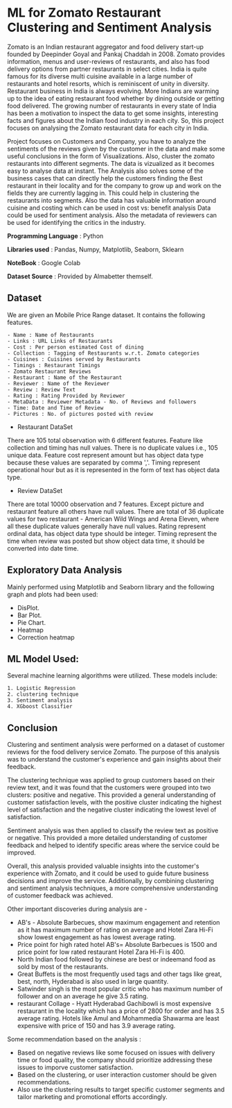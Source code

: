 # ML for Zomato Restaurant Clustering and Sentiment Analysis
  Zomato is an Indian restaurant aggregator and food delivery start-up founded by Deepinder Goyal and Pankaj Chaddah in 2008. Zomato provides information, menus and user-reviews of restaurants, and also has food delivery options from partner restaurants in select cities. India is quite famous for its diverse multi cuisine available in a large number of restaurants and hotel resorts, which is reminiscent of unity in diversity. Restaurant business in India is always evolving. More Indians are warming up to the idea of eating restaurant food whether by dining outside or getting food delivered. The growing number of restaurants in every state of India has been a motivation to inspect the data to get some insights, interesting facts and figures about the Indian food industry in each city. So, this project focuses on analysing the Zomato restaurant data for each city in India.

Project focuses on Customers and Company, you have to analyze the sentiments of the reviews given by the customer in the data and make some useful conclusions in the form of Visualizations. Also, cluster the zomato restaurants into different segments. The data is vizualized as it becomes easy to analyse data at instant. The Analysis also solves some of the business cases that can directly help the customers finding the Best restaurant in their locality and for the company to grow up and work on the fields they are currently lagging in. This could help in clustering the restaurants into segments. Also the data has valuable information around cuisine and costing which can be used in cost vs: benefit analysis Data could be used for sentiment analysis. Also the metadata of reviewers can be used for identifying the critics in the industry.

**Programming Language** : Python

**Libraries used** : Pandas, Numpy, Matplotlib, Seaborn, Sklearn

**NoteBook** : Google Colab

**Dataset Source** : Provided by Almabetter themself.
 
## Dataset 
We are given an Mobile Price Range dataset. It contains the following features.
```
- Name : Name of Restaurants
- Links : URL Links of Restaurants
- Cost : Per person estimated Cost of dining
- Collection : Tagging of Restaurants w.r.t. Zomato categories
- Cuisines : Cuisines served by Restaurants
- Timings : Restaurant Timings
- Zomato Restaurant Reviews
- Restaurant : Name of the Restaurant
- Reviewer : Name of the Reviewer
- Review : Review Text
- Rating : Rating Provided by Reviewer
- MetaData : Reviewer Metadata - No. of Reviews and followers
- Time: Date and Time of Review
- Pictures : No. of pictures posted with review
```

- Restaurant DataSet 

There are 105 total observation with 6 different features.
Feature like collection and timing has null values.
There is no duplicate values i.e., 105 unique data.
Feature cost represent amount but has object data type because these values are separated by comma ','.
Timing represent operational hour but as it is represented in the form of text has object data type.

- Review DataSet 

There are total 10000 observation and 7 features.
Except picture and restaurant feature all others have null values.
There are total of 36 duplicate values for two restaurant - American Wild Wings and Arena Eleven, where all these duplicate values generally have null values.
Rating represent ordinal data, has object data type should be integer.
Timing represent the time when review was posted but show object data time, it should be converted into date time.
 
  
## Exploratory Data Analysis
 Mainly performed using Matplotlib and Seaborn library and the following graph and plots had been used:
   - DisPlot.
   - Bar Plot.
   - Pie Chart.
   - Heatmap
   - Correction heatmap
             
## ML Model Used:

Several machine learning algorithms were utilized. These models include:
```
1. Logistic Regression
2. clustering technique
3. Sentiment analysis
4. XGboost Classifier
 ```

## Conclusion  
Clustering and sentiment analysis were performed on a dataset of customer reviews for the food delivery service Zomato. The purpose of this analysis was to understand the customer's experience and gain insights about their feedback.

The clustering technique was applied to group customers based on their review text, and it was found that the customers were grouped into two clusters: positive and negative. This provided a general understanding of customer satisfaction levels, with the positive cluster indicating the highest level of satisfaction and the negative cluster indicating the lowest level of satisfaction.

Sentiment analysis was then applied to classify the review text as positive or negative. This provided a more detailed understanding of customer feedback and helped to identify specific areas where the service could be improved.

Overall, this analysis provided valuable insights into the customer's experience with Zomato, and it could be used to guide future business decisions and improve the service. Additionally, by combining clustering and sentiment analysis techniques, a more comprehensive understanding of customer feedback was achieved.

Other important discoveries during analysis are -

- AB's - Absolute Barbecues, show maximum engagement and retention as it has maximum number of rating on average and Hotel Zara Hi-Fi show lowest engagement as has lowest average rating.
- Price point for high rated hotel AB's= Absolute Barbecues is 1500 and price point for low rated restaurant Hotel Zara Hi-Fi is 400.
- North Indian food followed by chinese are best or indeemand food as sold by most of the restaurants.
- Great Buffets is the most frequently used tags and other tags like great, best, north, Hyderabad is also used in large quantity.
- Satwinder singh is the most popular critic who has maximum number of follower and on an average he give 3.5 rating.
- restaurant Collage - Hyatt Hyderabad Gachibowli is most expensive restaurant in the locality which has a price of 2800 for order and has 3.5 average rating. Hotels like Amul and Mohammedia Shawarma are least expensive with price of 150 and has 3.9 average rating.

Some recommendation based on the analysis :

- Based on negative reviews like some focused on issues with delivery time or food quality, the company should prioritize addressing these issues to imporve customer satisfaction.
- Based on the clustering, or user interaction customer should be given recommendations.
- Also use the clustering results to target specific customer segments and tailor marketing and promotional efforts accordingly.
